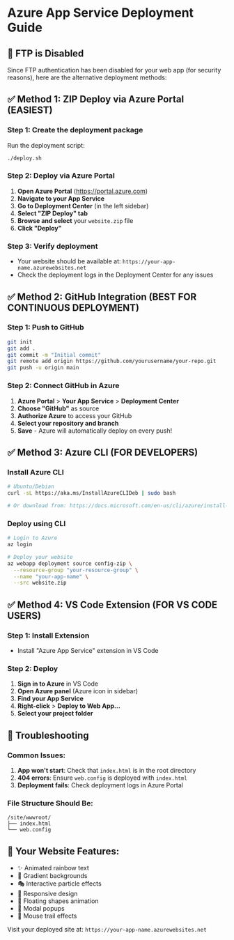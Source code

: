 # Azure App Service Deployment Guide

## 🚫 FTP is Disabled
Since FTP authentication has been disabled for your web app (for security reasons), here are the alternative deployment methods:

## ✅ Method 1: ZIP Deploy via Azure Portal (EASIEST)

### Step 1: Create the deployment package
Run the deployment script:
```bash
./deploy.sh
```

### Step 2: Deploy via Azure Portal
1. **Open Azure Portal** (https://portal.azure.com)
2. **Navigate to your App Service**
3. **Go to Deployment Center** (in the left sidebar)
4. **Select "ZIP Deploy" tab**
5. **Browse and select** your `website.zip` file
6. **Click "Deploy"**

### Step 3: Verify deployment
- Your website should be available at: `https://your-app-name.azurewebsites.net`
- Check the deployment logs in the Deployment Center for any issues

## ✅ Method 2: GitHub Integration (BEST FOR CONTINUOUS DEPLOYMENT)

### Step 1: Push to GitHub
```bash
git init
git add .
git commit -m "Initial commit"
git remote add origin https://github.com/yourusername/your-repo.git
git push -u origin main
```

### Step 2: Connect GitHub in Azure
1. **Azure Portal** > **Your App Service** > **Deployment Center**
2. **Choose "GitHub"** as source
3. **Authorize Azure** to access your GitHub
4. **Select your repository and branch**
5. **Save** - Azure will automatically deploy on every push!

## ✅ Method 3: Azure CLI (FOR DEVELOPERS)

### Install Azure CLI
```bash
# Ubuntu/Debian
curl -sL https://aka.ms/InstallAzureCLIDeb | sudo bash

# Or download from: https://docs.microsoft.com/en-us/cli/azure/install-azure-cli
```

### Deploy using CLI
```bash
# Login to Azure
az login

# Deploy your website
az webapp deployment source config-zip \
  --resource-group "your-resource-group" \
  --name "your-app-name" \
  --src website.zip
```

## ✅ Method 4: VS Code Extension (FOR VS CODE USERS)

### Step 1: Install Extension
- Install "Azure App Service" extension in VS Code

### Step 2: Deploy
1. **Sign in to Azure** in VS Code
2. **Open Azure panel** (Azure icon in sidebar)
3. **Find your App Service**
4. **Right-click** > **Deploy to Web App...**
5. **Select your project folder**

## 🔧 Troubleshooting

### Common Issues:
1. **App won't start**: Check that `index.html` is in the root directory
2. **404 errors**: Ensure `web.config` is deployed with `index.html`
3. **Deployment fails**: Check deployment logs in Azure Portal

### File Structure Should Be:
```
/site/wwwroot/
├── index.html
└── web.config
```

## 🚀 Your Website Features:
- ✨ Animated rainbow text
- 🎨 Gradient backgrounds
- 🎭 Interactive particle effects
- 📱 Responsive design
- 🌟 Floating shapes animation
- 🔮 Modal popups
- 🎯 Mouse trail effects

Visit your deployed site at: `https://your-app-name.azurewebsites.net`
